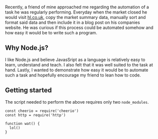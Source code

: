 Recently, a friend of mine approached me regarding the automation of a task he was regularly performing. Everyday when the market closed he would visit <a href='http://www.hl.co.uk/shares/stock-market-summary/ftse-100'>hl.co.uk</a>, copy the market summary data, manually sort and format said data and then include it in a blog post on his companies website. He was curious if this process could be automated somehow and how easy it would be to write such a program.

## Why Node.js?

I like Node.js and believe JavasSript as a language is relatively easy to learn, understand and teach. I also felt that it was well suited to the task at hand. Lastly, I wanted to demonstrate how easy it would be to automate such a task and hopefully encourage my friend to lean how to code.

## Getting started

The script needed to perform the above requires only two `node_modules`.

    const cheerio = require('cheerio')
    const http = require('http')

    function wat() {
      lol()
    }
